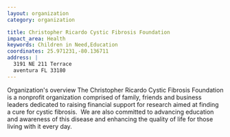 ```yaml
---
layout: organization
category: organization

title: Christopher Ricardo Cystic Fibrosis Foundation
impact_area: Health
keywords: Children in Need,Education
coordinates: 25.971231,-80.136711
address: |
  3191 NE 211 Terrace
  aventura FL 33180
---
```

Organization's overview
The Christopher Ricardo Cystic Fibrosis Foundation is a nonprofit organization comprised of family, friends and business leaders dedicated to raising financial support for research aimed at finding a cure for cystic fibrosis.  We are also committed to advancing education and awareness of this disease and enhancing the quality of life for those living with it every day.